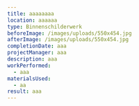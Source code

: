 ```yaml
---
title: aaaaaaaa
location: aaaaaa
type: Binnenschilderwerk
beforeImage: /images/uploads/550x454.jpg
afterImage: /images/uploads/550x454.jpg
completionDate: aaa
projectManager: aaa
description: aaa
workPerformed:
  - aaa
materialsUsed:
  - aa
result: aaa
---
```

